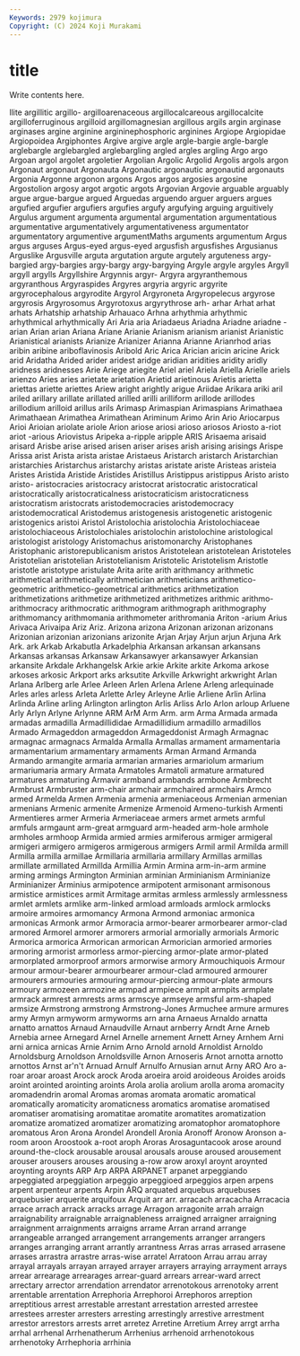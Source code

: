 ```yaml
---
Keywords: 2979 kojimura
Copyright: (C) 2024 Koji Murakami
---
```


# title

Write contents here.



llite argillitic
argillo- argilloarenaceous argillocalcareous argillocalcite argilloferruginous argilloid argillomagnesian argillous argils argin
arginase arginases argine arginine argininephosphoric arginines Argiope Argiopidae Argiopoidea Argiphontes
Argive argive argle argle-bargie argle-bargle arglebargle arglebargled arglebargling argled argles
argling Argo argo Argoan argol argolet argoletier Argolian Argolic Argolid
Argolis argols argon Argonaut argonaut Argonauta Argonautic argonautic argonautid argonauts
Argonia Argonne argonon argons Argos argos argosies argosine Argostolion argosy
argot argotic argots Argovian Argovie arguable arguably argue argue-bargue argued
Arguedas arguendo arguer arguers argues argufied argufier argufiers argufies argufy
argufying arguing arguitively Argulus argument argumenta argumental argumentation argumentatious argumentative
argumentatively argumentativeness argumentator argumentatory argumentive argumentMaths arguments argumentum Argus argus
arguses Argus-eyed argus-eyed argusfish argusfishes Argusianus Arguslike Argusville arguta argutation
argute argutely arguteness argy-bargied argy-bargies argy-bargy argy-bargying Argyle argyle argyles
Argyll argyll argylls Argyllshire Argynnis argyr- Argyra argyranthemous argyranthous Argyraspides
Argyres argyria argyric argyrite argyrocephalous argyrodite Argyrol Argyroneta Argyropelecus argyrose
argyrosis Argyrosomus Argyrotoxus argyrythrose arh- arhar Arhat arhat arhats Arhatship
arhatship Arhauaco Arhna arhythmia arhythmic arhythmical arhythmically Ari Aria aria
Ariadaeus Ariadna Ariadne ariadne -arian Arian arian Ariana Ariane Arianie
Arianism arianism arianist Arianistic Arianistical arianists Arianize Arianizer Arianna Arianne
Arianrhod arias aribin aribine ariboflavinosis Aribold Aric Arica Arician aricin
aricine Arick arid Aridatha Arided arider aridest aridge aridian aridities
aridity aridly aridness aridnesses Arie Ariege ariegite Ariel ariel Ariela
Ariella Arielle ariels arienzo Aries aries arietate arietation Arietid arietinous
Arietis arietta ariettas ariette ariettes Ariew aright arightly arigue Ariidae
Arikara ariki aril ariled arillary arillate arillated arilled arilli arilliform
arillode arillodes arillodium arilloid arillus arils Arimasp Arimaspian Arimaspians Arimathaea
Arimathaean Arimathea Arimathean Ariminum Arimo Arin Ario Ariocarpus Arioi Arioian
ariolate ariole Arion ariose ariosi arioso ariosos Ariosto a-riot ariot
-arious Ariovistus Aripeka a-ripple aripple ARIS Arisaema arisaid arisard Arisbe
arise arised arisen ariser arises arish arising arisings Arispe Arissa
arist Arista arista aristae Aristaeus Aristarch aristarch Aristarchian aristarchies Aristarchus
aristarchy aristas aristate ariste Aristeas aristeia Aristes Aristida Aristide Aristides
Aristillus Aristippus aristippus Aristo aristo aristo- aristocracies aristocracy aristocrat aristocratic
aristocratical aristocratically aristocraticalness aristocraticism aristocraticness aristocratism aristocrats aristodemocracies aristodemocracy aristodemocratical
Aristodemus aristogenesis aristogenetic aristogenic aristogenics aristoi Aristol Aristolochia aristolochia Aristolochiaceae
aristolochiaceous Aristolochiales aristolochin aristolochine aristological aristologist aristology Aristomachus aristomonarchy Aristophanes
Aristophanic aristorepublicanism aristos Aristotelean aristotelean Aristoteles Aristotelian aristotelian Aristotelianism Aristotelic
Aristotelism Aristotle aristotle aristotype aristulate Arita arite arith arithmancy arithmetic
arithmetical arithmetically arithmetician arithmeticians arithmetico-geometric arithmetico-geometrical arithmetics arithmetization arithmetizations arithmetize
arithmetized arithmetizes arithmic arithmo- arithmocracy arithmocratic arithmogram arithmograph arithmography arithmomancy
arithmomania arithmometer arithromania Ariton -arium Arius Arivaca Arivaipa Ariz Ariz.
Arizona arizona Arizonan arizonan arizonans Arizonian arizonian arizonians arizonite Arjan
Arjay Arjun arjun Arjuna Ark Ark. ark Arkab Arkabutla Arkadelphia
Arkansan arkansan arkansans Arkansas arkansas Arkansaw Arkansawyer arkansawyer Arkansian arkansite
Arkdale Arkhangelsk Arkie arkie Arkite arkite Arkoma arkose arkoses arkosic
Arkport arks arksutite Arkville Arkwright arkwright Arlan Arlana Arlberg arle
Arlee Arleen Arlen Arlena Arlene Arleng arlequinade Arles arles arless
Arleta Arlette Arley Arleyne Arlie Arliene Arlin Arlina Arlinda Arline
arling Arlington arlington Arlis Arliss Arlo Arlon arloup Arluene Arly
Arlyn Arlyne Arlynne ARM ArM Arm Arm. arm Arma Armada
armada armadas armadilla Armadillididae Armadillidium armadillo armadillos Armado Armageddon armageddon
Armageddonist Armagh Armagnac armagnac armagnacs Armalda Armalla Armallas armament armamentaria
armamentarium armamentary armaments Arman Armand Armanda Armando armangite armaria armarian
armaries armariolum armarium armariumaria armary Armata Armatoles Armatoli armature armatured
armatures armaturing Armavir armband armbands armbone Armbrecht Armbrust Armbruster arm-chair
armchair armchaired armchairs Armco armed Armelda Armen Armenia armenia armeniaceous
Armenian armenian armenians Armenic armenite Armenize Armenoid Armeno-turkish Armenti Armentieres
armer Armeria Armeriaceae armers armet armets armful armfuls armgaunt arm-great
armguard arm-headed arm-hole armhole armholes armhoop Armida armied armies armiferous
armiger armigeral armigeri armigero armigeros armigerous armigers Armil armil Armilda
armill Armilla armilla armillae Armillaria armillaria armillary Armillas armillas armillate
armillated Armillda Armillia Armin Armina arm-in-arm armine arming armings Armington
Arminian arminian Arminianism Arminianize Arminianizer Arminius armipotence armipotent armisonant armisonous
armistice armistices armit Armitage armitas armless armlessly armlessness armlet armlets
armlike arm-linked armload armloads armlock armlocks armoire armoires armomancy Armona
Armond armoniac armonica armonicas Armonk armor Armoracia armor-bearer armorbearer armor-clad
armored Armorel armorer armorers armorial armorially armorials Armoric Armorica armorica
Armorican armorican Armorician armoried armories armoring armorist armorless armor-piercing armor-plate
armor-plated armorplated armorproof armors armorwise armory Armouchiquois Armour armour armour-bearer
armourbearer armour-clad armoured armourer armourers armouries armouring armour-piercing armour-plate armours
armoury armozeen armozine armpad armpiece armpit armpits armplate armrack armrest
armrests arms armscye armseye armsful arm-shaped armsize Armstrong armstrong Armstrong-Jones
Armuchee armure armures army Armyn armyworm armyworms arn arna Arnaeus
Arnaldo arnatta arnatto arnattos Arnaud Arnaudville Arnaut arnberry Arndt Arne
Arneb Arnebia arnee Arnegard Arnel Arnelle arnement Arnett Arney Arnhem
Arni arni arnica arnicas Arnie Arnim Arno Arnold arnold Arnoldist
Arnoldo Arnoldsburg Arnoldson Arnoldsville Arnon Arnoseris Arnot arnotta arnotto arnottos
Arnst ar'n't Arnuad Arnulf Arnulfo Arnusian arnut Arny ARO Aro
a-roar aroar aroast Arock arock Aroda aroeira aroid aroideous Aroides
aroids aroint arointed arointing aroints Arola arolia arolium arolla aroma
aromacity aromadendrin aromal Aromas aromas aromata aromatic aromatical aromatically aromaticity
aromaticness aromatics aromatise aromatised aromatiser aromatising aromatitae aromatite aromatites aromatization
aromatize aromatized aromatizer aromatizing aromatophor aromatophore aromatous Aron Arona Arondel
Arondell Aronia Aronoff Aronow Aronson a-room aroon Aroostook a-root aroph
Aroras Arosaguntacook arose around around-the-clock arousable arousal arousals arouse aroused
arousement arouser arousers arouses arousing a-row arow aroxyl aroynt aroynted
aroynting aroynts ARP Arp ARPA ARPANET arpanet arpeggiando arpeggiated arpeggiation
arpeggio arpeggioed arpeggios arpen arpens arpent arpenteur arpents Arpin ARQ
arquated arquebus arquebuses arquebusier arquerite arquifoux Arquit arr arr. arracach
arracacha Arracacia arrace arrach arrack arracks arrage Arragon arragonite arrah
arraign arraignability arraignable arraignableness arraigned arraigner arraigning arraignment arraignments arraigns
arrame Arran arrand arrange arrangeable arranged arrangement arrangements arranger arrangers
arranges arranging arrant arrantly arrantness Arras arras arrased arrasene arrases
arrastra arrastre arras-wise arratel Arratoon Arrau arrau array arrayal arrayals
arrayan arrayed arrayer arrayers arraying arrayment arrays arrear arrearage arrearages
arrear-guard arrears arrear-ward arrect arrectary arrector arrendation arrendator arrenotokous arrenotoky
arrent arrentable arrentation Arrephoria Arrephoroi Arrephoros arreption arreptitious arrest arrestable
arrestant arrestation arrested arrestee arrestees arrester arresters arresting arrestingly arrestive
arrestment arrestor arrestors arrests arret arretez Arretine Arretium Arrey arrgt
arrha arrhal arrhenal Arrhenatherum Arrhenius arrhenoid arrhenotokous arrhenotoky Arrhephoria arrhinia
